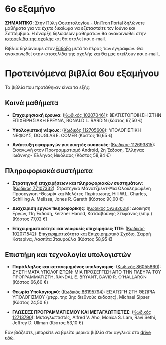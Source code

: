 # 6ο εξαμήνο

**ΣΗΜΑΝΤΙΚΟ**: Στην [Πύλη Φοιτητολογίου - UniTron Portal](https://sis-portal.uom.gr) δηλώνετε μαθήματα για να έχετε δικαίωμα να εξεταστείτε τον Ιούνιο και Σεπτέμβριο. Η έναρξη δηλώσεων μαθηματων θα ανακοινωθεί στην [ιστοσελίδα της σχολής](https://www.uom.gr/dai) και θα σταλεί και e-mail.

Βιβλία δηλώνουμε στον [Εύδοξο](https://eudoxus.gr/) μετά το πέρας των εγγραφών. Θα ανακοινωθεί στην ιστοσελίδα της σχολής και θα μας στείλουν και e-mail..

# Προτεινόμενα βιβλία 6ου εξαμήνου

Τα βιβλία που προτάθηκαν είναι τα εξής:

## Κοινά μαθήματα

* **Επιχειρησιακή έρευνα**: ([Κωδικός 102070461](https://service.eudoxus.gr/search/#a/id:102070461/0)): ΒΕΛΤΙΣΤΟΠΟΙΗΣΗ ΣΤΗΝ ΕΠΙΧΕΙΡΗΣΙΑΚΗ ΕΡΕΥΝΑ, RONALD L. RARDIN (Κόστος 67,50 €)

* **Υπολογιστική νέφους**: ([Κωδικός 112705608](https://service.eudoxus.gr/search/#a/id:112705608/0)): ΥΠΟΛΟΓΙΣΤΙΚΗ ΝΕΦΟΥΣ, DOUGLAS E. COMER (Κόστος 16,65 €)

* **Ανάπτυξη εφαρμογών για κινητές συσκευές**: ([Κωδικός 112693815](https://service.eudoxus.gr/search/#a/id:112693815/0)): Εισαγωγή στον Προγραμματισμό Android, 2η Έκδοση, Έλληνας Iωάννης- Έλληνας Νικόλαος (Κόστος 58,94 €)

## Πληροφοριακά συστήματα

* **Στρατηγική επιχειρήσεων και πληροφοριακών συστημάτων**:  ([Κωδικός 77107332](https://service.eudoxus.gr/search/#a/id:77107332/0)): Στρατηγικό Μάνατζμεντ-Μια Ολοκληρωμένη Προσέγγιση -Θεωρία και Μελέτες Περίπτωσης, Hill W.L. Charles, Schilling A. Melissa, Jones R. Gareth (Κόστος 90,00 €)

* **Διαχείριση έργων πληροφορικής**: ([Κωδικός 59382628](https://service.eudoxus.gr/search/#a/id:59382628/0)): Διοίκηση Εργων, 11η Έκδοση, Kerzner Harold, Κατσαβούνης Στέφανος (επιμ.) (Κόστος 77,02 €)

* **Επιχειρηματικότητα και νεοφυείς επιχειρήσεις ΤΠΕ**: ([Κωδικός 102071542](https://service.eudoxus.gr/search/#a/id:86055860/0)): Επιχειρηματικότητα και Επιχειρηματικό Σχέδιο, Σαρρή Κατερίνα, Λασπίτα Σταυρούλα (Κόστος 58,95 €)

## Επιστήμη και τεχνολογία υπολογιστών

* **Παράλληλος και κατανεμημένος υπολογισμός**: ([Κωδικός 86055860](https://service.eudoxus.gr/search/#a/id:102071542/0)): ΣΥΣΤΗΜΑΤΑ ΥΠΟΛΟΓΙΣΤΩΝ: ΜΙΑ ΠΡΟΣΕΓΓΙΣΗ ΑΠΟ ΤΗΝ ΠΛΕΥΡΑ ΤΟΥ ΠΡΟΓΡΑΜΜΑΤΙΣΤΗ, RANDAL E. BRYANT, DAVID R. O'HALLARON (Κόστος 66,60 €)

* **Θεωρία Υπολογισμού**: ([Κωδικός 86195794](https://service.eudoxus.gr/search/#a/id:86195794/0)): ΕΙΣΑΓΩΓΗ ΣΤΗ ΘΕΩΡΙΑ ΥΠΟΛΟΓΙΣΜΟΥ (μτφρ. της 3ης διεθνούς έκδοσης), Michael Sipser (Κόστος 24,50 €)

* **ΓΛΩΣΣΕΣ ΠΡΟΓΡΑΜΜΑΤΙΣΜΟΥ ΚΑΙ ΜΕΤΑΓΛΩΤΤΙΣΤΕΣ**: ([Κωδικός 12713790](https://service.eudoxus.gr/search/#a/id:86195794/0)): Μεταγλωττιστές, Alfred V. Aho, Monica S. Lam, Ravi Sethi, Jeffrey D. Ullman (Κόστος 53,10 €)

Εάν βιάζεστε, μπορείτε να βρείτε μερικά βιβλία στα αγγλικά στο [drive εδώ](http://tiny.cc/evdo3os).
